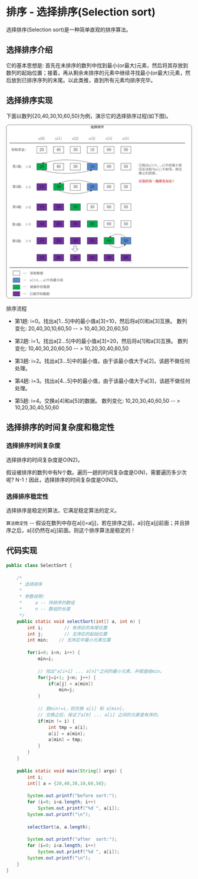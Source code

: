 # 排序 - 选择排序(Selection sort)

选择排序(Selection sort)是一种简单直观的排序算法。

## 选择排序介绍

它的基本思想是: 首先在未排序的数列中找到最小(or最大)元素，然后将其存放到数列的起始位置；接着，再从剩余未排序的元素中继续寻找最小(or最大)元素，然后放到已排序序列的末尾。以此类推，直到所有元素均排序完毕。

## 选择排序实现

下面以数列{20,40,30,10,60,50}为例，演示它的选择排序过程(如下图)。

![alg-sort-select-1](Images/alg-sort-select-1.jpg)



排序流程

- 第1趟: i=0。找出a[1...5]中的最小值a[3]=10，然后将a[0]和a[3]互换。 数列变化: 20,40,30,10,60,50 -- > 10,40,30,20,60,50



- 第2趟: i=1。找出a[2...5]中的最小值a[3]=20，然后将a[1]和a[3]互换。 数列变化: 10,40,30,20,60,50 -- > 10,20,30,40,60,50



- 第3趟: i=2。找出a[3...5]中的最小值，由于该最小值大于a[2]，该趟不做任何处理。



- 第4趟: i=3。找出a[4...5]中的最小值，由于该最小值大于a[3]，该趟不做任何处理。



- 第5趟: i=4。交换a[4]和a[5]的数据。 数列变化: 10,20,30,40,60,50 -- > 10,20,30,40,50,60

## 选择排序的时间复杂度和稳定性

### 选择排序时间复杂度

选择排序的时间复杂度是O(N2)。

假设被排序的数列中有N个数。遍历一趟的时间复杂度是O(N)，需要遍历多少次呢? N-1！因此，选择排序的时间复杂度是O(N2)。

### 选择排序稳定性

选择排序是稳定的算法，它满足稳定算法的定义。

`算法稳定性` -- 假设在数列中存在a[i]=a[j]，若在排序之前，a[i]在a[j]前面；并且排序之后，a[i]仍然在a[j]前面。则这个排序算法是稳定的！

## 代码实现

```java
public class SelectSort {

    /*
     * 选择排序
     *
     * 参数说明: 
     *     a -- 待排序的数组
     *     n -- 数组的长度
     */
    public static void selectSort(int[] a, int n) {
        int i;        // 有序区的末尾位置
        int j;        // 无序区的起始位置
        int min;    // 无序区中最小元素位置

        for(i=0; i<n; i++) {
            min=i;

            // 找出"a[i+1] ... a[n]"之间的最小元素，并赋值给min。
            for(j=i+1; j<n; j++) {
                if(a[j] < a[min])
                    min=j;
            }

            // 若min!=i，则交换 a[i] 和 a[min]。
            // 交换之后，保证了a[0] ... a[i] 之间的元素是有序的。
            if(min != i) {
                int tmp = a[i];
                a[i] = a[min];
                a[min] = tmp;
            }
        }
    }

    public static void main(String[] args) {
        int i;
        int[] a = {20,40,30,10,60,50};

        System.out.printf("before sort:");
        for (i=0; i<a.length; i++)
            System.out.printf("%d ", a[i]);
        System.out.printf("\n");

        selectSort(a, a.length);

        System.out.printf("after  sort:");
        for (i=0; i<a.length; i++)
            System.out.printf("%d ", a[i]);
        System.out.printf("\n");
    }
}
```